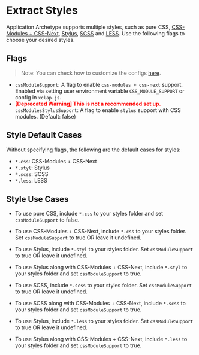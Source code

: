 # Extract Styles

Application Archetype supports multiple styles, such as pure CSS, [CSS-Modules + CSS-Next](https://github.com/css-modules/css-modules), [Stylus](http://stylus-lang.com/docs/css-style.html), [SCSS](http://sass-lang.com/) and [LESS](http://lesscss.org/). Use the following flags to choose your desired styles.

## Flags

> Note: You can check how to customize the configs [here](./customize-config.md#extending-webpack-configurations).

- `cssModuleSupport`: A flag to enable `css-modules + css-next` support. Enabled via setting user environment variable `CSS_MODULE_SUPPORT` or config in `xclap.js`.
- <span style="color:red">**[Deprecated Warning] This is not a recommended set up.**</span> `cssModulesStylusSupport`: A flag to enable `stylus` support with CSS modules. (Default: false)

## Style Default Cases

Without specifying flags, the following are the default cases for styles:

- `*.css`: CSS-Modules + CSS-Next
- `*.styl`: Stylus
- `*.scss`: SCSS
- `*.less`: LESS

## Style Use Cases

- To use pure CSS, include `*.css` to your styles folder and set `cssModuleSupport` to false.
- To use CSS-Modules + CSS-Next, include `*.css` to your styles folder. Set `cssModuleSupport` to true OR leave it undefined.

- To use Stylus, include `*.styl` to your styles folder. Set `cssModuleSupport` to true OR leave it undefined.
- To use Stylus along with CSS-Modules + CSS-Next, include `*.styl` to your styles folder and set `cssModuleSupport` to true.

- To use SCSS, include `*.scss` to your styles folder. Set `cssModuleSupport` to true OR leave it undefined.
- To use SCSS along with CSS-Modules + CSS-Next, include `*.scss` to your styles folder and set `cssModuleSupport` to true.

- To use Stylus, include `*.less` to your styles folder. Set `cssModuleSupport` to true OR leave it undefined.
- To use Stylus along with CSS-Modules + CSS-Next, include `*.less` to your styles folder and set `cssModuleSupport` to true.
